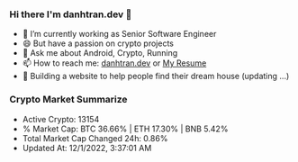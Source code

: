 ### Hi there I'm danhtran.dev 👋

- 🔭 I’m currently working as Senior Software Engineer
- 😄 But have a passion on crypto projects
- 💬 Ask me about Android, Crypto, Running 
- 📫 How to reach me: <a href="https://danhtran.dev" target="_blank">danhtran.dev</a> or <a href="Dan-Resume.pdf" target="_blank">My Resume</a>
- 🌱 Building a website to help people find their dream house (updating ...)

### Crypto Market Summarize
- Active Crypto: 13154
- % Market Cap: BTC 36.66% | ETH 17.30% | BNB 5.42%
- Total Market Cap Changed 24h: 0.86%
- Updated At: 12/1/2022, 3:37:01 AM
